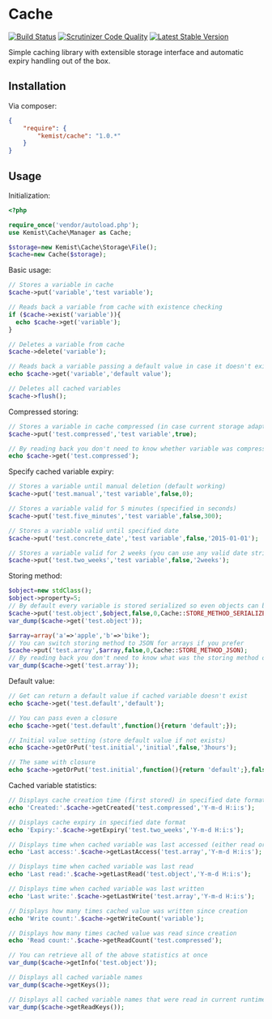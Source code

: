 # Cache

[![Build Status](https://travis-ci.org/kemist80/Cache.svg)](https://travis-ci.org/kemist80/Cache)
[![Scrutinizer Code Quality](https://scrutinizer-ci.com/g/kemist80/Cache/badges/quality-score.png?b=master)](https://scrutinizer-ci.com/g/kemist80/Cache/?branch=master)
[![Latest Stable Version](https://poser.pugx.org/kemist/cache/v/stable.svg)](https://packagist.org/packages/kemist/cache)

Simple caching library with extensible storage interface and automatic expiry handling out of the box.

## Installation


Via composer:

```json
{
    "require": {
        "kemist/cache": "1.0.*"
    }
}
```

## Usage

Initialization:

```php
<?php

require_once('vendor/autoload.php');
use Kemist\Cache\Manager as Cache;

$storage=new Kemist\Cache\Storage\File();
$cache=new Cache($storage);

```

Basic usage:
```php
// Stores a variable in cache
$cache->put('variable','test variable');

// Reads back a variable from cache with existence checking
if ($cache->exist('variable')){
  echo $cache->get('variable');
}

// Deletes a variable from cache
$cache->delete('variable');

// Reads back a variable passing a default value in case it doesn't exist
echo $cache->get('variable','default value');

// Deletes all cached variables
$cache->flush();

```
Compressed storing:
```php
// Stores a variable in cache compressed (in case current storage adapter supports it)
$cache->put('test.compressed','test variable',true);

// By reading back you don't need to know whether variable was compressed or not
echo $cache->get('test.compressed');

```
Specify cached variable expiry:
```php
// Stores a variable until manual deletion (default working)
$cache->put('test.manual','test variable',false,0);

// Stores a variable valid for 5 minutes (specified in seconds)
$cache->put('test.five_minutes','test variable',false,300);

// Stores a variable valid until specified date
$cache->put('test.concrete_date','test variable',false,'2015-01-01');

// Stores a variable valid for 2 weeks (you can use any valid date string)
$cache->put('test.two_weeks','test variable',false,'2weeks');

```
Storing method:
```php
$object=new stdClass();
$object->property=5;
// By default every variable is stored serialized so even objects can be cached
$cache->put('test.object',$object,false,0,Cache::STORE_METHOD_SERIALIZE);
var_dump($cache->get('test.object'));

$array=array('a'=>'apple','b'=>'bike');
// You can switch storing method to JSON for arrays if you prefer
$cache->put('test.array',$array,false,0,Cache::STORE_METHOD_JSON);
// By reading back you don't need to know what was the storing method of the variable
var_dump($cache->get('test.array'));

```
Default value:
```php
// Get can return a default value if cached variable doesn't exist
echo $cache->get('test.default','default');

// You can pass even a closure
echo $cache->get('test.default',function(){return 'default';});

// Initial value setting (store default value if not exists)
echo $cache->getOrPut('test.initial','initial',false,'3hours');

// The same with closure
echo $cache->getOrPut('test.initial',function(){return 'default';},false,'3hours');

```
Cached variable statistics:
```php
// Displays cache creation time (first stored) in specified date format (by default it is returned as unix timestamp)
echo 'Created:'.$cache->getCreated('test.compressed','Y-m-d H:i:s');

// Displays cache expiry in specified date format
echo 'Expiry:'.$cache->getExpiry('test.two_weeks','Y-m-d H:i:s');

// Displays time when cached variable was last accessed (either read or write)
echo 'Last access:'.$cache->getLastAccess('test.array','Y-m-d H:i:s');

// Displays time when cached variable was last read
echo 'Last read:'.$cache->getLastRead('test.object','Y-m-d H:i:s');

// Displays time when cached variable was last written 
echo 'Last write:'.$cache->getLastWrite('test.array','Y-m-d H:i:s');

// Displays how many times cached value was written since creation
echo 'Write count:'.$cache->getWriteCount('variable');

// Displays how many times cached value was read since creation
echo 'Read count:'.$cache->getReadCount('test.compressed');

// You can retrieve all of the above statistics at once
var_dump($cache->getInfo('test.object'));

// Displays all cached variable names
var_dump($cache->getKeys());

// Displays all cached variable names that were read in current runtime session
var_dump($cache->getReadKeys());

```
